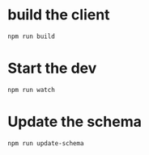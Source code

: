 # build the client
 ``npm run build``
# Start the dev
``npm run watch``
# Update the schema
``npm run update-schema``
